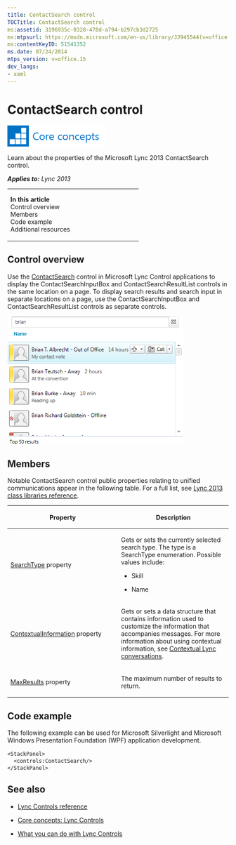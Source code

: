 ```yaml
---
title: ContactSearch control
TOCTitle: ContactSearch control
ms:assetid: 3196935c-0328-478d-a794-b297cb3d2725
ms:mtpsurl: https://msdn.microsoft.com/en-us/library/JJ945544(v=office.15)
ms:contentKeyID: 51541352
ms.date: 07/24/2014
mtps_version: v=office.15
dev_langs:
- xaml
---
```


# ContactSearch control

![Core concepts](images/JJ933133.mod_icon_CoreConcepts_long(Office.15).png "Core concepts")

Learn about the properties of the Microsoft Lync 2013 ContactSearch control.



***Applies to:** Lync 2013*

<table>
<colgroup>
<col style="width: 50%" />
<col style="width: 50%" />
</colgroup>
<tbody>
<tr class="odd">
<td><p><strong>In this article</strong><br />
Control overview<br />
Members<br />
Code example<br />
Additional resources</p></td>
<td></td>
</tr>
</tbody>
</table>

## Control overview

Use the [ContactSearch](https://msdn.microsoft.com/en-us/library/hh379436\(v=office.15\)) control in Microsoft Lync Control applications to display the ContactSearchInputBox and ContactSearchResultList controls in the same location on a page. To display search results and search input in separate locations on a page, use the ContactSearchInputBox and ContactSearchResultList controls as separate controls.

![ContactSearch](images/JJ945544.ContactSearch_RTW_bugfix(Office.15).png "ContactSearch")

## Members

Notable ContactSearch control public properties relating to unified communications appear in the following table. For a full list, see [Lync 2013 class libraries reference](https://msdn.microsoft.com/en-us/library/jj933088\(v=office.15\)).

<table>
<colgroup>
<col style="width: 50%" />
<col style="width: 50%" />
</colgroup>
<thead>
<tr class="header">
<th><p>Property</p></th>
<th><p>Description</p></th>
</tr>
</thead>
<tbody>
<tr class="odd">
<td><p><a href="https://msdn.microsoft.com/en-us/library/hh379445(v=office.15)">SearchType</a> property</p></td>
<td><p>Gets or sets the currently selected search type. The type is a SearchType enumeration. Possible values include:</p>
<ul>
<li><p>Skill</p></li>
<li><p>Name</p></li>
</ul></td>
</tr>
<tr class="even">
<td><p><a href="https://msdn.microsoft.com/en-us/library/hh364263(v=office.15)">ContextualInformation</a> property</p></td>
<td><p>Gets or sets a data structure that contains information used to customize the information that accompanies messages. For more information about using contextual information, see <a href="contextual-lync-conversations.md">Contextual Lync conversations</a>.</p></td>
</tr>
<tr class="odd">
<td><p><a href="https://msdn.microsoft.com/en-us/library/hh378963(v=office.15)">MaxResults</a> property</p></td>
<td><p>The maximum number of results to return.</p></td>
</tr>
</tbody>
</table>

## Code example

The following example can be used for Microsoft Silverlight and Microsoft Windows Presentation Foundation (WPF) application development.

```xaml
<StackPanel>
  <controls:ContactSearch/>
</StackPanel>
```

## See also

  - [Lync Controls reference](lync-controls-reference.md)

  - [Core concepts: Lync Controls](core-concepts-lync-controls.md)

  - [What you can do with Lync Controls](what-you-can-do-with-lync-controls.md)


